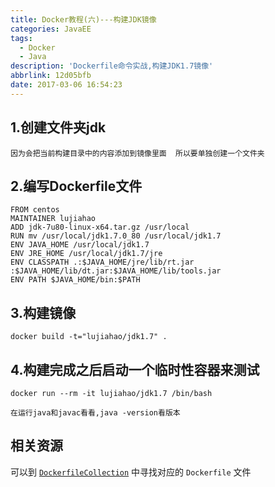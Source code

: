 ```yaml
---
title: Docker教程(六)---构建JDK镜像
categories: JavaEE
tags:
  - Docker
  - Java
description: 'Dockerfile命令实战,构建JDK1.7镜像'
abbrlink: 12d05bfb
date: 2017-03-06 16:54:23
---
```


## 1.创建文件夹jdk

	因为会把当前构建目录中的内容添加到镜像里面  所以要单独创建一个文件夹

## 2.编写Dockerfile文件

	FROM centos
	MAINTAINER lujiahao
	ADD jdk-7u80-linux-x64.tar.gz /usr/local
	RUN mv /usr/local/jdk1.7.0_80 /usr/local/jdk1.7
	ENV JAVA_HOME /usr/local/jdk1.7
	ENV JRE_HOME /usr/local/jdk1.7/jre
	ENV CLASSPATH .:$JAVA_HOME/jre/lib/rt.jar  :$JAVA_HOME/lib/dt.jar:$JAVA_HOME/lib/tools.jar
	ENV PATH $JAVA_HOME/bin:$PATH

## 3.构建镜像

	docker build -t="lujiahao/jdk1.7" .

## 4.构建完成之后启动一个临时性容器来测试

	docker run --rm -it lujiahao/jdk1.7 /bin/bash

	在运行java和javac看看,java -version看版本

## 相关资源
可以到 [`DockerfileCollection`](https://github.com/chiahaolu/DockerfileCollection) 中寻找对应的 `Dockerfile` 文件